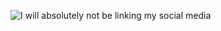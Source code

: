 ![I will absolutely not be linking my social media](https://static.wixstatic.com/media/7dc6b3_752e8dbd8a004d2dab4af17264e28f18~mv2.jpg)
